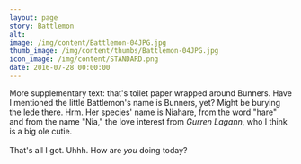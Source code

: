 ```yaml
---
layout: page
story: Battlemon
alt:
image: /img/content/Battlemon-04JPG.jpg
thumb_image: /img/content/thumbs/Battlemon-04JPG.jpg
icon_image: /img/content/STANDARD.png
date: 2016-07-28 00:00:00
---
```


More supplementary text: that's toilet paper wrapped around Bunners. Have I mentioned the little Battlemon's name is Bunners, yet? Might be burying the lede there. Hrm. Her species' name is Niahare, from the word "hare" and from the name "Nia," the love interest from <em>Gurren Lagann</em>, who I think is a big ole cutie.<br><br>That's all I got. Uhhh. How are <em>you</em> doing today?
